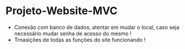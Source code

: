 # Projeto-Website-MVC

- Conexão com banco de dados, atentar em mudar o local, caso seja necessário mudar senha de acesso do mesmo !
- Trnasições de todas as funções do site funcionando !
